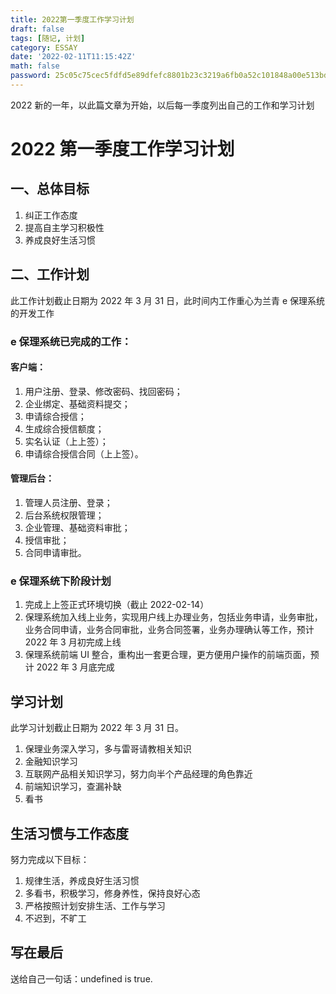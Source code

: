 ```yaml
---
title: 2022第一季度工作学习计划
draft: false
tags: [随记, 计划]
category: ESSAY
date: '2022-02-11T11:15:42Z'
math: false
password: 25c05c75cec5fdfd5e89dfefc8801b23c3219a6fb0a52c101848a00e513bd00f
---
```


2022 新的一年，以此篇文章为开始，以后每一季度列出自己的工作和学习计划

# 2022 第一季度工作学习计划

## 一、总体目标

1. 纠正工作态度
2. 提高自主学习积极性
3. 养成良好生活习惯

## 二、工作计划

此工作计划截止日期为 2022 年 3 月 31 日，此时间内工作重心为兰青 e 保理系统的开发工作

### e 保理系统已完成的工作：

#### 客户端：

1. 用户注册、登录、修改密码、找回密码；
2. 企业绑定、基础资料提交；
3. 申请综合授信；
4. 生成综合授信额度；
5. 实名认证（上上签）；
6. 申请综合授信合同（上上签）。

#### 管理后台：

1. 管理人员注册、登录；
2. 后台系统权限管理；
3. 企业管理、基础资料审批；
4. 授信审批；
5. 合同申请审批。

### e 保理系统下阶段计划

1. 完成上上签正式环境切换（截止 2022-02-14）
2. 保理系统加入线上业务，实现用户线上办理业务，包括业务申请，业务审批，业务合同申请，业务合同审批，业务合同签署，业务办理确认等工作，预计 2022 年 3 月初完成上线
3. 保理系统前端 UI 整合，重构出一套更合理，更方便用户操作的前端页面，预计 2022 年 3 月底完成

## 学习计划

此学习计划截止日期为 2022 年 3 月 31 日。

1. 保理业务深入学习，多与雷哥请教相关知识
2. 金融知识学习
3. 互联网产品相关知识学习，努力向半个产品经理的角色靠近
4. 前端知识学习，查漏补缺
5. 看书

## 生活习惯与工作态度

努力完成以下目标：

1. 规律生活，养成良好生活习惯
2. 多看书，积极学习，修身养性，保持良好心态
3. 严格按照计划安排生活、工作与学习
4. 不迟到，不旷工

## 写在最后

送给自己一句话：undefined is true.

